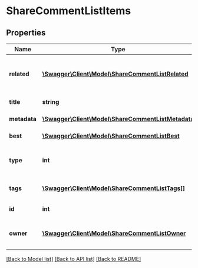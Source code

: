 # ShareCommentListItems

## Properties
Name | Type | Description | Notes
------------ | ------------- | ------------- | -------------
**related** | [**\Swagger\Client\Model\ShareCommentListRelated**](ShareCommentListRelated.md) | Return asset or learning organization object | 
**title** | **string** | Comment text | 
**metadata** | [**\Swagger\Client\Model\ShareCommentListMetadata**](ShareCommentListMetadata.md) | Comment metadata | 
**best** | [**\Swagger\Client\Model\ShareCommentListBest**](ShareCommentListBest.md) | Comment best reply | [optional] 
**type** | **int** | Which kind of item is retrieved data | 
**tags** | [**\Swagger\Client\Model\ShareCommentListTags[]**](ShareCommentListTags.md) | Array of comment tags | 
**id** | **int** | ID of the comment | 
**owner** | [**\Swagger\Client\Model\ShareCommentListOwner**](ShareCommentListOwner.md) | Return owner of comment object | 

[[Back to Model list]](../README.md#documentation-for-models) [[Back to API list]](../README.md#documentation-for-api-endpoints) [[Back to README]](../README.md)


